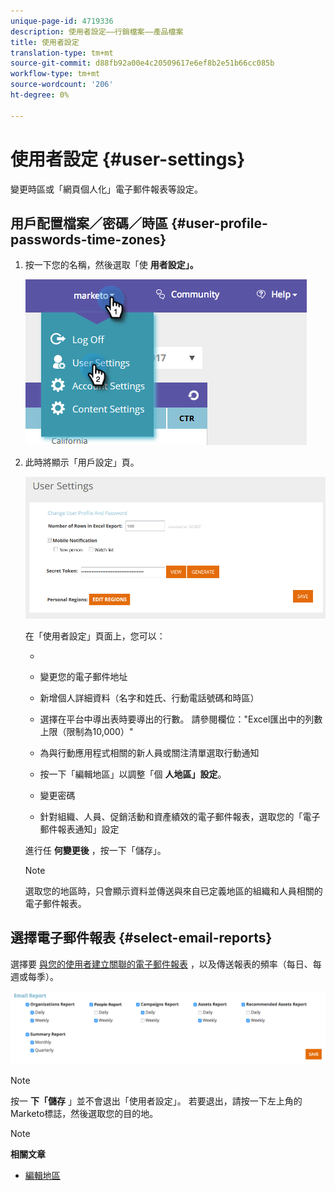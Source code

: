 ```yaml
---
unique-page-id: 4719336
description: 使用者設定——行銷檔案——產品檔案
title: 使用者設定
translation-type: tm+mt
source-git-commit: d88fb92a00e4c20509617e6ef8b2e51b66cc085b
workflow-type: tm+mt
source-wordcount: '206'
ht-degree: 0%

---
```



# 使用者設定 {#user-settings}

變更時區或「網頁個人化」電子郵件報表等設定。

## 用戶配置檔案／密碼／時區 {#user-profile-passwords-time-zones}

1. 按一下您的名稱，然後選取「使 **用者設定」。**

   ![](assets/one.png)

1. 此時將顯示「用戶設定」頁。

   ![](assets/two.png)

   在「使用者設定」頁面上，您可以：

   * 

      * 變更您的電子郵件地址
      * 新增個人詳細資料（名字和姓氏、行動電話號碼和時區）
      * 選擇在平台中導出表時要導出的行數。 請參閱欄位：&quot;Excel匯出中的列數上限（限制為10,000）&quot;
      * 為與行動應用程式相關的新人員或關注清單選取行動通知
      * 按一下「編輯地區」以調整「個 **人地區」設定**。
      * 變更密碼
      * 針對組織、人員、促銷活動和資產績效的電子郵件報表，選取您的「電子郵件報表通知」設定

   進行任 **何變更後** ，按一下「儲存」。

   >[!NOTE]
   >
   >選取您的地區時，只會顯示資料並傳送與來自已定義地區的組織和人員相關的電子郵件報表。

## 選擇電子郵件報表 {#select-email-reports}

選擇要 [與您的使用者建立關聯的電子郵件報表](../../../product-docs/web-personalization/reporting-for-web-personalization/email-reports.md) ，以及傳送報表的頻率（每日、每週或每季）。

![](assets/three.png)

>[!NOTE]
>
>按一 **下「儲存** 」並不會退出「使用者設定」。 若要退出，請按一下左上角的Marketo標誌，然後選取您的目的地。

>[!NOTE]
>
>**相關文章**
>
>* [編輯地區](edit-regions.md)

>



